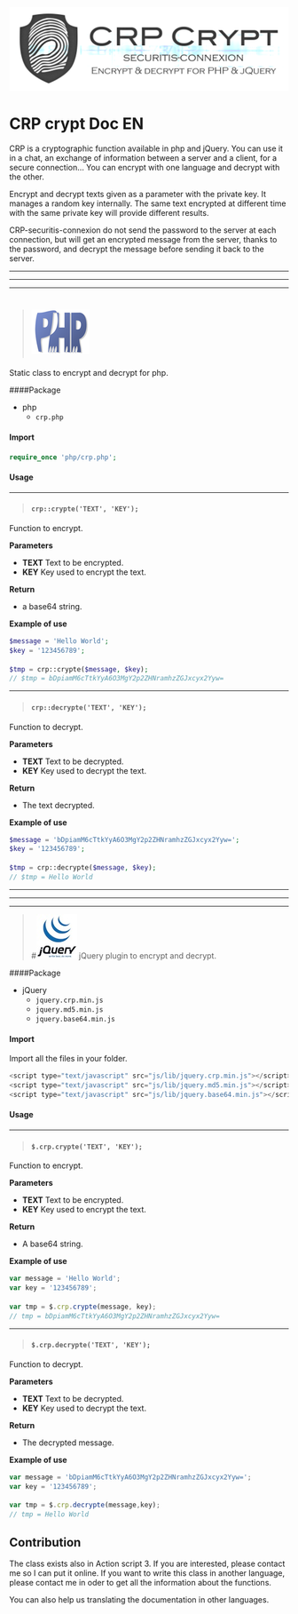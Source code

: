 ![logo](../img/CRPLogo.png)

# CRP crypt Doc EN

CRP is a cryptographic function available in php and jQuery. You can use it in a chat, an exchange of information between a server and a client, for a secure connection… You can encrypt with one language and decrypt with the other.

Encrypt and decrypt texts given as a parameter with the private key. It manages a random key internally. The same text encrypted at different time with the same private key will provide different results.

CRP-securitis-connexion do not send the password to the server at each connection, but will get an encrypted message from the server, thanks to the password, and decrypt the message before sending it back to the server.

***
***
***

> # ![icone](../img/php.png)
Static class to encrypt and decrypt for php.


####Package
* php
	* `crp.php`

#### Import
```php
require_once 'php/crp.php';
```

#### Usage
***
> #### `crp::crypte('TEXT', 'KEY');`
Function to encrypt.

**Parameters**
* **TEXT** Text to be encrypted.
* **KEY** Key used to encrypt the text.

**Return**
* a base64 string.

**Example of use**
```php
$message = 'Hello World';
$key = '123456789';

$tmp = crp::crypte($message, $key);
// $tmp = bDpiamM6cTtkYyA6O3MgY2p2ZHNramhzZGJxcyx2Yyw=
```

***

> #### `crp::decrypte('TEXT', 'KEY');`
Function to decrypt.

**Parameters**
* **TEXT** Text to be decrypted.
* **KEY** Key used to decrypt the text.

**Return**
* The text decrypted.

**Example of use**

```php
$message = 'bDpiamM6cTtkYyA6O3MgY2p2ZHNramhzZGJxcyx2Yyw=';
$key = '123456789';
	
$tmp = crp::decrypte($message, $key);
// $tmp = Hello World
```
***
***
***

> #![icone](../img/jquery.png) 
jQuery plugin to encrypt and decrypt.

####Package
* jQuery
	* `jquery.crp.min.js`
	* `jquery.md5.min.js`
	* `jquery.base64.min.js`

#### Import
Import all the files in your folder.
```js
<script type="text/javascript" src="js/lib/jquery.crp.min.js"></script>
<script type="text/javascript" src="js/lib/jquery.md5.min.js"></script>
<script type="text/javascript" src="js/lib/jquery.base64.min.js"></script>
```

#### Usage

***

> #### `$.crp.crypte('TEXT', 'KEY');`
Function to encrypt.

**Parameters**
* **TEXT** Text to be encrypted.
* **KEY** Key used to encrypt the text.

**Return**
* A base64 string.

**Example of use**
```js
var message = 'Hello World';
var key = '123456789';
	
var tmp = $.crp.crypte(message, key);
// tmp = bDpiamM6cTtkYyA6O3MgY2p2ZHNramhzZGJxcyx2Yyw=
```

***

> #### `$.crp.decrypte('TEXT', 'KEY');`
Function to decrypt.

**Parameters**
* **TEXT** Text to be decrypted.
* **KEY** Key used to decrypt the text.

**Return**
* The decrypted message.

**Example of use**
```js
var message = 'bDpiamM6cTtkYyA6O3MgY2p2ZHNramhzZGJxcyx2Yyw=';
var key = '123456789';
	
var tmp = $.crp.decrypte(message,key);
// tmp = Hello World
```

## Contribution

The class exists also in Action script 3. If you are interested, please contact me so I can put it online. If you want to write this class in another language, please contact me in oder to get all the information about the functions.

You can also help us translating the documentation in other languages.
